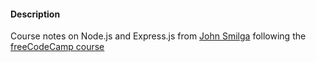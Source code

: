 #### Description

Course notes on Node.js and Express.js from [John Smilga](https://www.johnsmilga.com/) following the [freeCodeCamp course](https://www.youtube.com/watch?v=Oe421EPjeBE)

